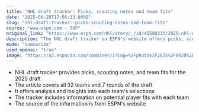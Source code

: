 ```yaml
---
title: "NHL draft tracker: Picks, scouting notes and team fits"
date: "2025-06-28T17:05:33.000Z"
slug: "nhl-draft-tracker:-picks-scouting-notes-and-team-fits"
source: "www.espn.com - TOP"
original_link: "https://www.espn.com/nhl/story/_/id/45598333/2025-nhl-draft-pick-tracker-analysis-32-teams-7-rounds-scouting-notes"
description: "The NHL draft tracker on ESPN's website offers picks, scouting notes, team fits, and insights for the 2025 draft across all 32 teams and 7 rounds."
mode: "summarize"
used_openai: "true"
image: "https://a2.espncdn.com/combiner/i?img=%2Fphoto%2F2025%2F0628%2Fr1512143_1296x729_16%2D9.jpg"
---
```


- NHL draft tracker provides picks, scouting notes, and team fits for the 2025 draft
- The article covers all 32 teams and 7 rounds of the draft
- It offers analysis and insights into each team's selections
- The tracker includes information on potential player fits with each team
- The source of the information is from ESPN's website